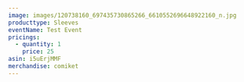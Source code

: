 ```yaml
---
image: images/120738160_697435730865266_6610552696648922160_n.jpg
producttype: Sleeves
eventName: Test Event
pricings:
  - quantity: 1
    price: 25
asin: i5uErjMMF
merchandise: comiket
---
```

